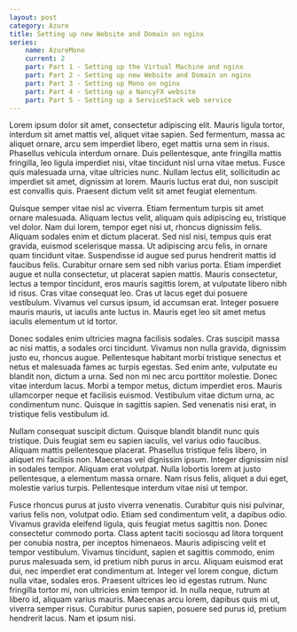 ```yaml
---
layout: post
category: Azure
title: Setting up new Website and Domain on nginx
series:
	name: AzureMono
	current: 2
	part: Part 1 - Setting up the Virtual Machine and nginx
	part: Part 2 - Setting up new Website and Domain on nginx
	part: Part 3 - Setting up Mono on nginx
	part: Part 4 - Setting up a NancyFX website
	part: Part 5 - Setting up a ServiceStack web service
---
```


Lorem ipsum dolor sit amet, consectetur adipiscing elit. Mauris ligula tortor, interdum sit amet mattis vel, aliquet vitae sapien. Sed fermentum, massa ac aliquet ornare, arcu sem imperdiet libero, eget mattis urna sem in risus. Phasellus vehicula interdum ornare. Duis pellentesque, ante fringilla mattis fringilla, leo ligula imperdiet nisi, vitae tincidunt nisl urna vitae metus. Fusce quis malesuada urna, vitae ultricies nunc. Nullam lectus elit, sollicitudin ac imperdiet sit amet, dignissim at lorem. Mauris luctus erat dui, non suscipit est convallis quis. Praesent dictum velit sit amet feugiat elementum.

Quisque semper vitae nisl ac viverra. Etiam fermentum turpis sit amet ornare malesuada. Aliquam lectus velit, aliquam quis adipiscing eu, tristique vel dolor. Nam dui lorem, tempor eget nisi ut, rhoncus dignissim felis. Aliquam sodales enim et dictum placerat. Sed nisl nisi, tempus quis erat gravida, euismod scelerisque massa. Ut adipiscing arcu felis, in ornare quam tincidunt vitae. Suspendisse id augue sed purus hendrerit mattis id faucibus felis. Curabitur ornare sem sed nibh varius porta. Etiam imperdiet augue et nulla consectetur, ut placerat sapien mattis. Mauris consectetur, lectus a tempor tincidunt, eros mauris sagittis lorem, at vulputate libero nibh id risus. Cras vitae consequat leo. Cras ut lacus eget dui posuere vestibulum. Vivamus vel cursus ipsum, id accumsan erat. Integer posuere mauris mauris, ut iaculis ante luctus in. Mauris eget leo sit amet metus iaculis elementum ut id tortor.

<!--excerpt-->

Donec sodales enim ultricies magna facilisis sodales. Cras suscipit massa ac nisi mattis, a sodales orci tincidunt. Vivamus non nulla gravida, dignissim justo eu, rhoncus augue. Pellentesque habitant morbi tristique senectus et netus et malesuada fames ac turpis egestas. Sed enim ante, vulputate eu blandit non, dictum a urna. Sed non mi nec arcu porttitor molestie. Donec vitae interdum lacus. Morbi a tempor metus, dictum imperdiet eros. Mauris ullamcorper neque et facilisis euismod. Vestibulum vitae dictum urna, ac condimentum nunc. Quisque in sagittis sapien. Sed venenatis nisi erat, in tristique felis vestibulum id.

Nullam consequat suscipit dictum. Quisque blandit blandit nunc quis tristique. Duis feugiat sem eu sapien iaculis, vel varius odio faucibus. Aliquam mattis pellentesque placerat. Phasellus tristique felis libero, in aliquet mi facilisis non. Maecenas vel dignissim ipsum. Integer dignissim nisl in sodales tempor. Aliquam erat volutpat. Nulla lobortis lorem at justo pellentesque, a elementum massa ornare. Nam risus felis, aliquet a dui eget, molestie varius turpis. Pellentesque interdum vitae nisi ut tempor.

Fusce rhoncus purus at justo viverra venenatis. Curabitur quis nisi pulvinar, varius felis non, volutpat odio. Etiam sed condimentum velit, a dapibus odio. Vivamus gravida eleifend ligula, quis feugiat metus sagittis non. Donec consectetur commodo porta. Class aptent taciti sociosqu ad litora torquent per conubia nostra, per inceptos himenaeos. Mauris adipiscing velit et tempor vestibulum. Vivamus tincidunt, sapien et sagittis commodo, enim purus malesuada sem, id pretium nibh purus in arcu. Aliquam euismod erat dui, nec imperdiet erat condimentum at. Integer vel lorem congue, dictum nulla vitae, sodales eros. Praesent ultrices leo id egestas rutrum. Nunc fringilla tortor mi, non ultricies enim tempor id. In nulla neque, rutrum at libero id, aliquam varius mauris. Maecenas arcu lorem, dapibus quis mi ut, viverra semper risus. Curabitur purus sapien, posuere sed purus id, pretium hendrerit lacus. Nam et ipsum nisi.
